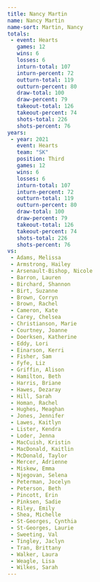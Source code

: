 ```yaml
---
title: Nancy Martin
name: Nancy Martin
name-sort: Martin, Nancy
totals:
 - event: Hearts
   games: 12
   wins: 6
   losses: 6
   inturn-total: 107
   inturn-percent: 72
   outturn-total: 119
   outturn-percent: 80
   draw-total: 100
   draw-percent: 79
   takeout-total: 126
   takeout-percent: 74
   shots-total: 226
   shots-percent: 76
years:
 - year: 2021
   event: Hearts
   team: "SK"
   position: Third
   games: 12
   wins: 6
   losses: 6
   inturn-total: 107
   inturn-percent: 72
   outturn-total: 119
   outturn-percent: 80
   draw-total: 100
   draw-percent: 79
   takeout-total: 126
   takeout-percent: 74
   shots-total: 226
   shots-percent: 76
vs:
 - Adams, Melissa
 - Armstrong, Hailey
 - Arsenault-Bishop, Nicole
 - Barron, Lauren
 - Birchard, Shannon
 - Birt, Suzanne
 - Brown, Corryn
 - Brown, Rachel
 - Cameron, Kate
 - Carey, Chelsea
 - Christianson, Marie
 - Courtney, Joanne
 - Doerksen, Katherine
 - Eddy, Lori
 - Einarson, Kerri
 - Fisher, Sam
 - Fyfe, Liz
 - Griffin, Alison
 - Hamilton, Beth
 - Harris, Briane
 - Hawes, Dezaray
 - Hill, Sarah
 - Homan, Rachel
 - Hughes, Meaghan
 - Jones, Jennifer
 - Lawes, Kaitlyn
 - Lister, Kendra
 - Loder, Jenna
 - MacCuish, Kristin
 - MacDonald, Kaitlin
 - McDonald, Taylor
 - Mercer, Adrienne
 - Miskew, Emma
 - Njegovan, Selena
 - Peterman, Jocelyn
 - Peterson, Beth
 - Pincott, Erin
 - Pinksen, Sadie
 - Riley, Emily
 - Shea, Michelle
 - St-Georges, Cynthia
 - St-Georges, Laurie
 - Sweeting, Val
 - Tingley, Jaclyn
 - Tran, Brittany
 - Walker, Laura
 - Weagle, Lisa
 - Wilkes, Sarah
---
```


